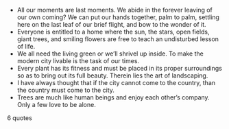  - All our moments are last moments. We abide in the forever leaving of our own coming? We can put our hands together, palm to palm, settling here on the last leaf of our brief flight, and bow to the wonder of it.
 - Everyone is entitled to a home where the sun, the stars, open fields, giant trees, and smiling flowers are free to teach an undisturbed lesson of life.
 - We all need the living green or we’ll shrivel up inside. To make the modern city livable is the task of our times.
 - Every plant has its fitness and must be placed in its proper surroundings so as to bring out its full beauty. Therein lies the art of landscaping.
 - I have always thought that if the city cannot come to the country, than the country must come to the city.
 - Trees are much like human beings and enjoy each other’s company. Only a few love to be alone.

6 quotes